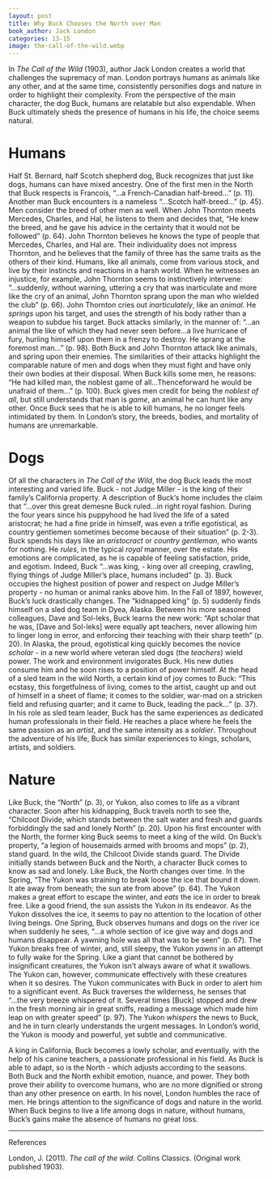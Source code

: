 ```yaml
---
layout: post
title: Why Buck Chooses the North over Man
book_author: Jack London
categories: 13-15
image: the-call-of-the-wild.webp
---
```


In _The Call of the Wild_ (1903), author Jack London creates a world that
challenges the supremacy of man. London portrays humans as animals like any
other, and  at the same time, consistently personifies dogs and nature in order
to highlight their complexity. From the perspective of the main character, the
dog Buck, humans are relatable but also expendable. When Buck ultimately sheds
the presence of humans in his life, the choice seems natural.

# Humans

Half St. Bernard, half Scotch shepherd dog, Buck recognizes that just like dogs,
humans can have mixed ancestry. One of the first men in the North that Buck
respects is Francois,  “...a French-Canadian half-breed…” (p. 11). Another man
Buck encounters is a nameless “...Scotch half-breed…” (p. 45). Men consider the
breed of other men as well. When John Thornton meets Mercedes, Charles, and Hal,
he listens to them and decides that, “He knew the breed, and he gave his advice
in the certainty that it would not be followed” (p. 64). John Thornton believes
he knows the type of people that Mercedes, Charles, and Hal are. Their
individuality does not impress Thornton, and he believes that the family of three
has the same traits as the others of their kind. Humans, like all animals, come
from various stock, and  live by their instincts and reactions in a harsh world.
When he witnesses an injustice, for example, John Thornton seems to
instinctively intervene: “...suddenly, without warning, uttering a cry that was
inarticulate and more like the cry of an animal, John Thornton sprang upon the
man who wielded the club” (p. 66). John Thornton cries out _inarticulately_,
like an _animal_. He _springs_ upon his target, and uses the strength of his
body rather than a weapon to subdue his target. Buck attacks similarly, in the
manner of: “...an animal the like of which they had never seen before…a live
hurricane of fury, hurling himself upon them in a frenzy to destroy. He sprang
at the foremost man…” (p. 98).  Both Buck and John Thornton attack like animals,
and spring upon their enemies. The similarities of their attacks highlight the
comparable nature of men and dogs when they must fight and have only their own
bodies at their disposal. When Buck kills some men, he reasons: “He had killed
man, the noblest game of all…Thenceforward he would be unafraid of them…” (p.
100). Buck gives men credit for being the _noblest of all_, but still
understands that man is _game_, an animal he can hunt like any other. Once Buck
sees that he is able to kill humans, he no longer feels intimidated by them. In
London’s story, the breeds, bodies, and mortality of humans are unremarkable.

# Dogs

Of all the characters in _The Call of the Wild_, the dog Buck leads the most
interesting and varied life. Buck - not Judge Miller - is the king of their
family’s California property. A description of Buck’s home includes the claim
that “...over this great demesne Buck ruled…in right royal fashion. During the
four years since his puppyhood he had lived the life of a sated aristocrat; he
had a fine pride in himself, was even a trifle egotistical, as country gentlemen
sometimes become because of their situation” (p. 2-3). Buck spends his days like
an _aristocract_ or _country gentleman_, who wants for nothing. He _rules_, in
the typical _royal_ manner, over the estate. His emotions are complicated, as he
is capable of feeling satisfaction, pride, and egotism. Indeed, Buck “...was
king, - king over all creeping, crawling, flying things of Judge Miller’s place,
humans included” (p. 3). Buck occupies the highest position of power and respect
on Judge Miller’s property - no human or animal ranks above him. In the Fall of
1897, however, Buck’s luck drastically changes. The “kidnapped king” (p. 5)
suddenly finds himself on a sled dog team in Dyea, Alaska. Between his more
seasoned colleagues, Dave and Sol-leks, Buck learns the new work: “Apt scholar
that he was, [Dave and Sol-leks] were equally apt teachers, never allowing him
to linger long in error, and enforcing their teaching with their sharp teeth”
(p. 20). In Alaska, the proud, egotistical king quickly becomes the novice
_scholar_ - in a new world where veteran sled dogs (the _teachers_) wield power.
The work and environment invigorates Buck. His new duties consume him and he
soon rises to a position of power himself. At the head of a sled team in the
wild North, a certain kind of joy comes to Buck: “This ecstasy, this
forgetfulness of living, comes to the artist, caught up and out of himself in a
sheet of flame; it comes to the soldier, war-mad on a stricken field and
refusing quarter; and it came to Buck, leading the pack…” (p. 37). In his role
as sled team leader, Buck has the same experiences as dedicated human
professionals in their field. He reaches a place where he feels the same passion
as an _artist_, and the same intensity as a _soldier_. Throughout the adventure
of his life, Buck has similar experiences to kings, scholars, artists, and
soldiers.

# Nature

Like Buck, the “North” (p. 3), or Yukon, also comes to life as a vibrant
character. Soon after his kidnapping, Buck travels north to see the, “Chilcoot
Divide, which stands between the salt water and fresh and guards forbiddingly
the sad and lonely North” (p. 20). Upon his first encounter with the North, the
former king Buck seems to meet a king of the wild. On Buck’s property, “a legion
of housemaids armed with brooms and mops” (p. 2), stand guard. In the wild, the
Chilcoot Divide stands guard. The Divide initially stands between Buck and the
North, a character Buck comes to know as sad and lonely. Like Buck, the North
changes over time. In the Spring, “The Yukon was straining to break loose the
ice that bound it down. It ate away from beneath; the sun ate from above” (p.
64). The Yukon makes a great effort to escape the winter, and _eats_ the ice in
order to break free. Like a good friend, the sun assists the Yukon in its
endeavor. As the Yukon dissolves the ice, it seems to pay no attention to the
location of other living beings. One Spring, Buck observes humans and dogs on
the river ice when suddenly he sees, “...a whole section of ice give way and
dogs and humans disappear. A yawning hole was all that was to be seen” (p. 67).
The Yukon breaks free of winter, and, still sleepy, the Yukon _yawns_ in an
attempt to fully wake for the Spring. Like a giant that cannot be bothered by
insignificant creatures, the Yukon isn’t always aware of what it swallows. The
Yukon can, however, communicate effectively with these creatures when it so
desires. The Yukon communicates with Buck in order to alert him to a significant
event. As Buck traverses the wilderness, he senses that “...the very breeze
whispered of it. Several times [Buck] stopped and drew in the fresh morning air
in great sniffs, reading a message which made him leap on with greater speed”
(p. 97). The Yukon _whispers_ the news to Buck, and he in turn clearly
understands the urgent messages. In London’s world, the Yukon is moody and
powerful, yet subtle and communicative.

A king in California, Buck becomes a lowly scholar, and eventually, with the
help of his canine teachers, a passionate professional in his field. As Buck is
able to adapt, so is the North - which adjusts according to the seasons. Both
Buck and the North exhibit emotion, nuance, and power. They both prove their
ability to overcome humans, who are no more dignified or strong than any other
presence on earth. In his novel, London humbles the race of men. He brings
attention to the significance of dogs and nature in the world. When Buck begins
to live a life among dogs in nature, without humans, Buck’s gains make the
absence of humans no great loss.

---
References

London, J. (2011). _The call of the wild_. Collins Classics. (Original work published 1903).
